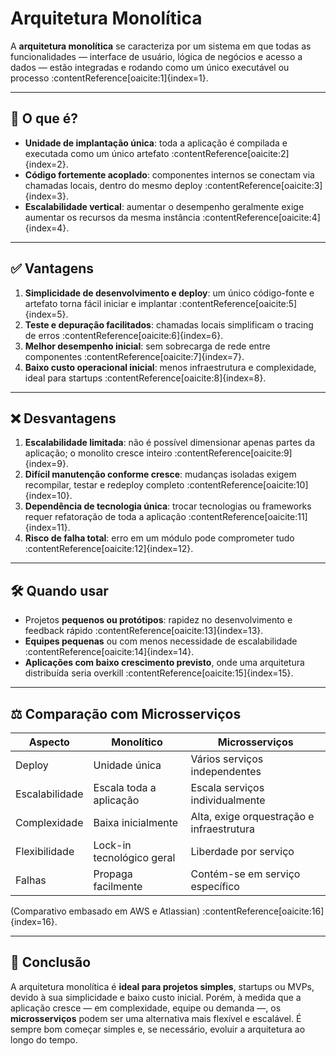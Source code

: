 # Arquitetura Monolítica

A **arquitetura monolítica** se caracteriza por um sistema em que todas as funcionalidades — interface de usuário, lógica de negócios e acesso a dados — estão integradas e rodando como um único executável ou processo :contentReference[oaicite:1]{index=1}.

---

## 🧱 O que é?

- **Unidade de implantação única**: toda a aplicação é compilada e executada como um único artefato :contentReference[oaicite:2]{index=2}.  
- **Código fortemente acoplado**: componentes internos se conectam via chamadas locais, dentro do mesmo deploy :contentReference[oaicite:3]{index=3}.  
- **Escalabilidade vertical**: aumentar o desempenho geralmente exige aumentar os recursos da mesma instância :contentReference[oaicite:4]{index=4}.

---

## ✅ Vantagens

1. **Simplicidade de desenvolvimento e deploy**: um único código-fonte e artefato torna fácil iniciar e implantar :contentReference[oaicite:5]{index=5}.  
2. **Teste e depuração facilitados**: chamadas locais simplificam o tracing de erros :contentReference[oaicite:6]{index=6}.  
3. **Melhor desempenho inicial**: sem sobrecarga de rede entre componentes :contentReference[oaicite:7]{index=7}.  
4. **Baixo custo operacional inicial**: menos infraestrutura e complexidade, ideal para startups :contentReference[oaicite:8]{index=8}.

---

## ❌ Desvantagens

1. **Escalabilidade limitada**: não é possível dimensionar apenas partes da aplicação; o monolito cresce inteiro :contentReference[oaicite:9]{index=9}.  
2. **Difícil manutenção conforme cresce**: mudanças isoladas exigem recompilar, testar e redeploy completo :contentReference[oaicite:10]{index=10}.  
3. **Dependência de tecnologia única**: trocar tecnologias ou frameworks requer refatoração de toda a aplicação :contentReference[oaicite:11]{index=11}.  
4. **Risco de falha total**: erro em um módulo pode comprometer tudo :contentReference[oaicite:12]{index=12}.

---

## 🛠 Quando usar

- Projetos **pequenos ou protótipos**: rapidez no desenvolvimento e feedback rápido :contentReference[oaicite:13]{index=13}.  
- **Equipes pequenas** ou com menos necessidade de escalabilidade :contentReference[oaicite:14]{index=14}.  
- **Aplicações com baixo crescimento previsto**, onde uma arquitetura distribuída seria overkill :contentReference[oaicite:15]{index=15}.

---

## ⚖️ Comparação com Microsserviços

| Aspecto          | Monolítico                    | Microsserviços                              |
|------------------|-------------------------------|---------------------------------------------|
| Deploy           | Unidade única                 | Vários serviços independentes               |
| Escalabilidade   | Escala toda a aplicação       | Escala serviços individualmente             |
| Complexidade     | Baixa inicialmente            | Alta, exige orquestração e infraestrutura   |
| Flexibilidade    | Lock-in tecnológico geral     | Liberdade por serviço                       |
| Falhas           | Propaga facilmente            | Contém-se em serviço específico             |

(Comparativo embasado em AWS e Atlassian) :contentReference[oaicite:16]{index=16}.

---

## 🧠 Conclusão

A arquitetura monolítica é **ideal para projetos simples**, startups ou MVPs, devido à sua simplicidade e baixo custo inicial. Porém, à medida que a aplicação cresce — em complexidade, equipe ou demanda —, os **microsserviços** podem ser uma alternativa mais flexível e escalável. É sempre bom começar simples e, se necessário, evoluir a arquitetura ao longo do tempo.